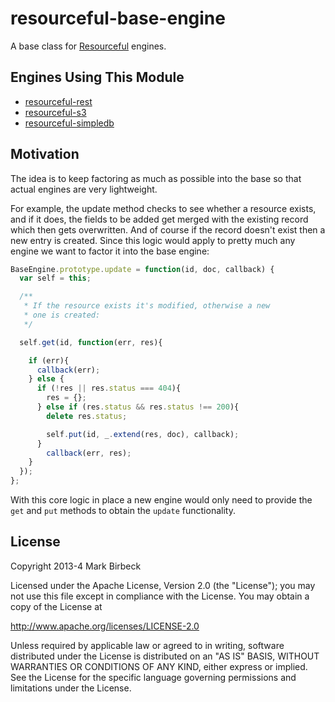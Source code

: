 # resourceful-base-engine

A base class for [Resourceful](https://npmjs.org/package/resourceful) engines.

## Engines Using This Module

* [resourceful-rest](https://npmjs.org/package/resourceful-rest)
* [resourceful-s3](https://npmjs.org/package/resourceful-s3)
* [resourceful-simpledb](https://npmjs.org/package/resourceful-simpledb)

## Motivation

The idea is to keep factoring as much as possible into the base so that actual engines are very lightweight.

For example, the update method checks to see whether a resource exists, and if it does, the fields to be added get merged with the existing record which then gets overwritten. And of course if the record doesn't exist then a new entry is created. Since this logic would apply to pretty much any engine we want to factor it into the base engine:

```javascript
BaseEngine.prototype.update = function(id, doc, callback) {
  var self = this;

  /**
   * If the resource exists it's modified, otherwise a new
   * one is created:
   */

  self.get(id, function(err, res){

    if (err){
      callback(err);
    } else {
      if (!res || res.status === 404){
        res = {};
      } else if (res.status && res.status !== 200){
        delete res.status;

        self.put(id, _.extend(res, doc), callback);
      }
        callback(err, res);
    }
  });
};
```

With this core logic in place a new engine would only need to provide the `get` and `put` methods to obtain the `update` functionality.

## License

Copyright 2013-4 Mark Birbeck

Licensed under the Apache License, Version 2.0 (the "License"); you may not use this file except in compliance with the License. You may obtain a copy of the License at

http://www.apache.org/licenses/LICENSE-2.0

Unless required by applicable law or agreed to in writing, software distributed under the License is distributed on an "AS IS" BASIS, WITHOUT WARRANTIES OR CONDITIONS OF ANY KIND, either express or implied. See the License for the specific language governing permissions and limitations under the License.
